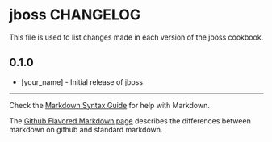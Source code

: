 # jboss CHANGELOG

This file is used to list changes made in each version of the jboss cookbook.

## 0.1.0
- [your_name] - Initial release of jboss

- - -
Check the [Markdown Syntax Guide](http://daringfireball.net/projects/markdown/syntax) for help with Markdown.

The [Github Flavored Markdown page](http://github.github.com/github-flavored-markdown/) describes the differences between markdown on github and standard markdown.
